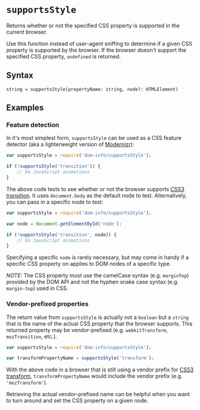 # `supportsStyle`

Returns whether or not the specified CSS property is supported in the current browser.

Use this function instead of user-agent sniffing to determine if a given CSS property is supported by the browser. If the browser doesn't support the specified CSS property, `undefined` is returned.

## Syntax

`string = supportsStyle(propertyName: string, node?: HTMLElement)`

## Examples

### Feature detection

In it's most simplest form, `supportsStyle` can be used as a CSS feature detector (aka a lighterweight version of [Modernizr](https://modernizr.com/)):

```js
var supportsStyle = require('dom-info/supportsStyle');

if (!supportsStyle('transition')) {
    // Do JavaScript animations
}
```

The above code tests to see whether or not the browser supports [CSS3 transition](https://developer.mozilla.org/en-US/docs/Web/CSS/CSS_Transitions/Using_CSS_transitions). It uses `document.body` as the default node to test. Alternatively, you can pass in a specific node to test:

```js
var supportsStyle = require('dom-info/supportsStyle');

var node = document.getElementById('node');

if (!supportsStyle('transition', node)) {
    // Do JavaScript animations
}
```

Specifying a specific `node` is rarely necessary, but may come in handy if a specific CSS property on applies to DOM nodes of a specific type.

_NOTE:_ The CSS property must use the camelCase syntax (e.g. `marginTop`) provided by the DOM API and not the hyphen snake case syntax (e.g. `margin-top`) used in CSS.

### Vendor-prefixed properties

The return value from `supportsStyle` is actually not a `boolean` but a `string` that is the name of the actual CSS property that the browser supports. This returned property may be vendor-prefixed (e.g. `webkitTransform`, `mozTransition`, etc.).

```js
var supportsStyle = require('dom-info/supportsStyle');

var transformPropertyName = supportsStyle('transform');
```

With the above code in a browser that is still using a vendor prefix for [CSS3 transform](https://developer.mozilla.org/en-US/docs/Web/CSS/transform), `transformPropertyName` would include the vendor prefix (e.g. `'mozTransform'`).

Retrieving the actual vendor-prefixed name can be helpful when you want to turn around and set the CSS property on a given node.
